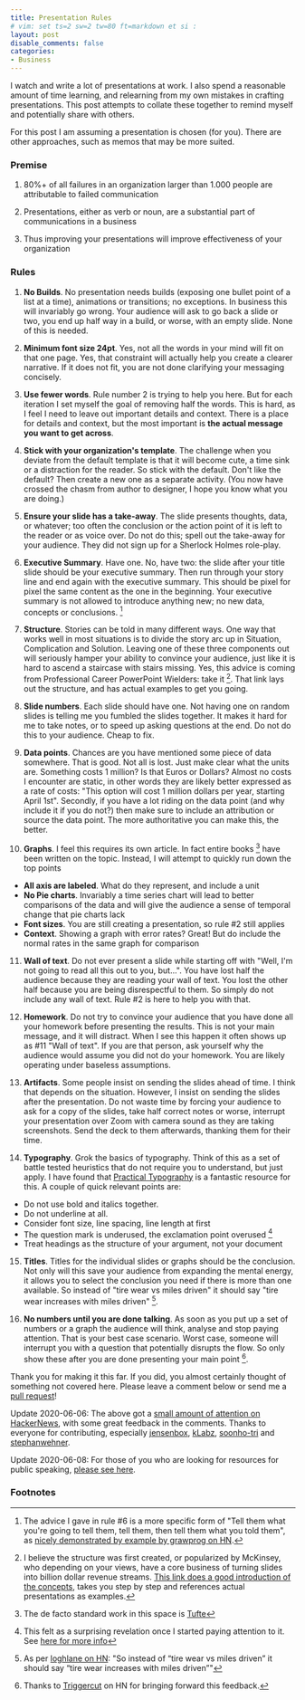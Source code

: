 ```yaml
---
title: Presentation Rules
# vim: set ts=2 sw=2 tw=80 ft=markdown et si :
layout: post
disable_comments: false
categories:
- Business
---
```

I watch and write a lot of presentations at work.  I also spend a reasonable
amount of time learning, and relearning from my own mistakes in crafting
presentations. This post attempts to collate these together to remind myself and
potentially share with others.

For this post I am assuming a presentation is chosen (for you). There are other
approaches, such as memos that may be more suited.

### Premise
1. 80%+ of all failures in an organization larger than 1.000 people are
attributable to failed communication

2. Presentations, either as verb or noun, are a substantial part of
communications in a business

3. Thus improving your presentations will improve effectiveness of your
organization

### Rules
1. **No Builds**.
No presentation needs builds (exposing one bullet point of a list at a time),
animations or transitions; no exceptions. In business this will invariably go
wrong. Your audience will ask to go back a slide or two, you end up half way in
a build, or worse, with an empty slide.  None of this is needed.

2. **Minimum font size 24pt**.
Yes, not all the words in your mind will fit on that one page. Yes, that
constraint will actually help you create a clearer narrative. If it does not
fit, you are not done clarifying your messaging concisely.

3. **Use fewer words**.
Rule number 2 is trying to help you here. But for each iteration I set myself
the goal of removing half the words. This is hard, as I feel I need to leave out
important details and context. There is a place for details and context, but the
most important is **the actual message you want to get across**.

4. **Stick with your organization's template**.
The challenge when you deviate from the default template is that it will become
cute, a time sink or a distraction for the reader. So stick with the default.
Don't like the default? Then create a new one as a separate activity. (You now
have crossed the chasm from author to designer, I hope you know what you are
doing.)

5. **Ensure your slide has a take-away**.
The slide presents thoughts, data, or whatever; too often the conclusion or the
action point of it is left to the reader or as voice over. Do not do this; spell
out the take-away for your audience. They did not sign up for a Sherlock Holmes
role-play.

6. **Executive Summary**.
Have one. No, have two: the slide after your title slide should be your
executive summary. Then run through your story line and end again with the
executive summary. This should be pixel for pixel the same content as the one in
the beginning. Your executive summary is not allowed to introduce anything new;
no new data, concepts or conclusions. [^6]

7. **Structure**.
Stories can be told in many different ways. One way that works well in most
situations is to divide the story arc up in Situation, Complication and
Solution. Leaving one of these three components out will seriously hamper your
ability to convince your audience, just like it is hard to ascend a staircase
with stairs missing. Yes, this advice is coming from Professional Career
PowerPoint Wielders: take it [^1]. That link lays out the structure, and has
actual examples to get you going.

8. **Slide numbers**.
Each slide should have one. Not having one on random slides is telling me you
fumbled the slides together. It makes it hard for me to take notes, or to speed
up asking questions at the end. Do not do this to your audience. Cheap to fix.

9. **Data points**.
Chances are you have mentioned some piece of data somewhere. That is good. Not
all is lost. Just make clear what the units are. Something costs 1 million? Is
that Euros or Dollars? Almost no costs I encounter are static, in other words
they are likely better expressed as a rate of costs: "This option will cost 1
million dollars per year, starting April 1st".  Secondly, if you have a lot
riding on the data point (and why include it if you do not?) then make sure to
include an attribution or source the data point. The more authoritative you can
make this, the better.

10. **Graphs**.
I feel this requires its own article. In fact entire books [^2] have been
written on the topic.  Instead, I will attempt to quickly run down the top
points
* **All axis are labeled**. What do they represent, and include a unit
* **No Pie charts**. Invariably a time series chart will lead to better comparisons
  of the data and will give the audience a sense of temporal change that pie
  charts lack
* **Font sizes**. You are still creating a presentation, so rule #2 still
  applies
* **Context**. Showing a graph with error rates? Great! But do include the
  normal rates in the same graph for comparison

11. **Wall of text**.
Do not ever present a slide while starting off with "Well, I'm not going to read
all this out to you, but...". You have lost half the audience because they are
reading your wall of text. You lost the other half because you are being
disrespectful to them. So simply do not include any wall of text. Rule #2 is
here to help you with that.

12. **Homework**.
Do not try to convince your audience that you have done all your homework before
presenting the results. This is not your main message, and it will distract.
When I see this happen it often shows up as #11 "Wall of text".  If you are that
person, ask yourself why the audience would assume you did not do your homework.
You are likely operating under baseless assumptions.

13. **Artifacts**.
Some people insist on sending the slides ahead of time. I think that depends on
the situation. However, I insist on sending the slides after the presentation.
Do not waste time by forcing your audience to ask for a copy of the slides, take
half correct notes or worse, interrupt your presentation over Zoom with camera
sound as they are taking screenshots. Send the deck to them afterwards, thanking
them for their time.

14. **Typography**.
Grok the basics of typography. Think of this as a set of battle tested
heuristics that do not require you to understand, but just apply. I have found
that [Practical
Typography](https://practicaltypography.com/summary-of-key-rules.html) is a
fantastic resource for this. A couple of quick relevant points are:
 * Do not use bold and italics together.
 * Do not underline at all.
 * Consider font size, line spacing, line length at first
 * The question mark is underused, the exclamation point overused [^3]
 * Treat headings as the structure of your argument, not your document

15. **Titles**.
Titles for the individual slides or graphs should be the conclusion. Not only
will this save your audience from expanding the mental energy, it allows you to
select the conclusion you need if there is more than one available.  So instead
of "tire wear vs miles driven" it should say "tire wear increases with miles
driven" [^4].

16. **No numbers until you are done talking**.
As soon as you put up a set of numbers or a graph the audience will think,
analyse and stop paying attention. That is your best case scenario. Worst case,
someone will interrupt you with a question that potentially disrupts the flow.
So only show these after you are done presenting your main point [^5].

Thank you for making it this far. If you did, you almost certainly thought of
something not covered here. Please leave a comment below or send me a [pull
request](https://github.com/ojilles/jilles.net/blob/master/_posts/2020-06-05-presentation-rules.md)!

Update 2020-06-06: The above got a [small amount of attention on
HackerNews](https://news.ycombinator.com/item?id=23434611), with some great
feedback in the comments. Thanks to everyone for contributing, especially
[jensenbox](https://github.com/ojilles/jilles.net/pull/4),
[kLabz](https://github.com/ojilles/jilles.net/pull/5),
[soonho-tri](https://github.com/ojilles/jilles.net/pull/6) and
[stephanwehner](https://github.com/ojilles/jilles.net/pull/7).

Update 2020-06-08: For those of you who are looking for resources for public
speaking, [please see here](https://github.com/vmbrasseur/Public_Speaking).

### Footnotes
[^1]: I believe the structure was first created, or popularized by McKinsey, who depending on your views, have a core business of turning slides into billion dollar revenue streams. [This link does a good introduction of the concepts](https://speakingsherpa.com/how-to-tell-a-business-story-using-the-mckinsey-situation-complication-resolution-scr-framework/), takes you step by step and references actual presentations as examples.
[^2]: The de facto standard work in this space is [Tufte](https://www.edwardtufte.com/tufte/books_vdqi)
[^3]: This felt as a surprising revelation once I started paying attention to it. See [here for more info](https://practicaltypography.com/question-marks-and-exclamation-points.html)
[^4]: As per [loghlane on HN](https://news.ycombinator.com/item?id=23435578): "So instead of “tire wear vs miles driven” it should say “tire wear increases with miles driven”"
[^5]: Thanks to [Triggercut](https://news.ycombinator.com/item?id=23436348) on HN for bringing forward this feedback.
[^6]: The advice I gave in rule #6 is a more specific form of "Tell them what you're going to tell them, tell them, then tell them what you told them", as [nicely demonstrated by example by grawprog on HN](https://news.ycombinator.com/item?id=23435371).
